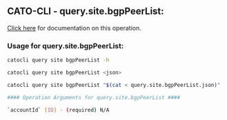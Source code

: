 
## CATO-CLI - query.site.bgpPeerList:
[Click here](https://api.catonetworks.com/documentation/#query-query.site.bgpPeerList) for documentation on this operation.

### Usage for query.site.bgpPeerList:

```bash
catocli query site bgpPeerList -h

catocli query site bgpPeerList <json>

catocli query site bgpPeerList "$(cat < query.site.bgpPeerList.json)"

#### Operation Arguments for query.site.bgpPeerList ####

`accountId` [ID] - (required) N/A    
